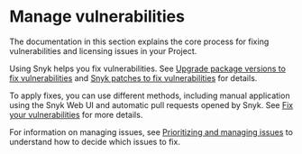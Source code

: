 # Manage vulnerabilities

The documentation in this section explains the core process for fixing vulnerabilities and licensing issues in your Project.

Using Snyk helps you fix vulnerabilities. See [Upgrade package versions to fix vulnerabilities](upgrade-package-versions-to-fix-vulnerabilities.md) and [Snyk patches to fix vulnerabilities](snyk-patches-to-fix-vulnerabilities.md) for details.

To apply fixes, you can use different methods, including manual application using the Snyk Web UI and automatic pull requests opened by Snyk. See [Fix your vulnerabilities](../starting-to-fix-vulnerabilities/fix-your-vulnerabilities.md) for more details.

For information on managing issues, see [Prioritizing and managing issues](../../../manage-issues/priorities-for-fixing-issues/) to understand how to decide which issues to fix.
